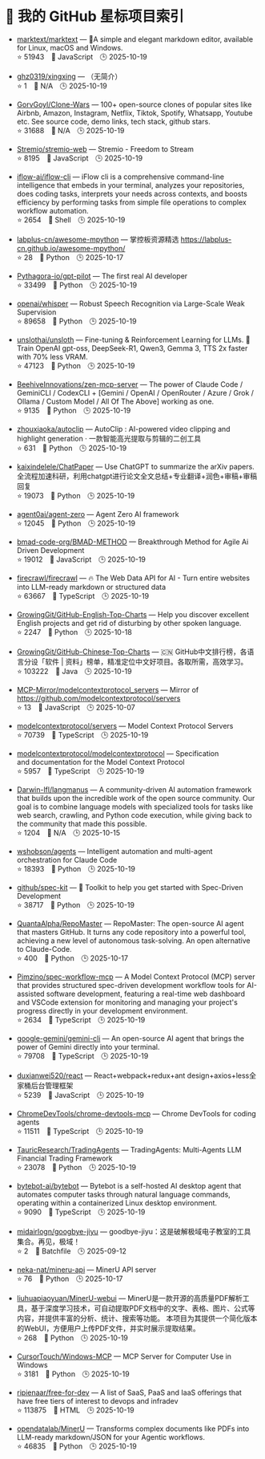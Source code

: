 # 🌟 我的 GitHub 星标项目索引

- [marktext/marktext](https://github.com/marktext/marktext) — 📝A simple and elegant markdown editor, available for Linux, macOS and Windows.  
⭐ 51943 🧩 JavaScript 🕒 2025-10-19

- [ghz0319/xingxing](https://github.com/ghz0319/xingxing) — （无简介）  
⭐ 1 🧩 N/A 🕒 2025-10-19

- [GorvGoyl/Clone-Wars](https://github.com/GorvGoyl/Clone-Wars) — 100+ open-source clones of popular sites like Airbnb, Amazon, Instagram, Netflix, Tiktok, Spotify, Whatsapp, Youtube etc. See source code, demo links, tech stack, github stars.  
⭐ 31688 🧩 N/A 🕒 2025-10-19

- [Stremio/stremio-web](https://github.com/Stremio/stremio-web) — Stremio - Freedom to Stream  
⭐ 8195 🧩 JavaScript 🕒 2025-10-19

- [iflow-ai/iflow-cli](https://github.com/iflow-ai/iflow-cli) — iFlow cli is a comprehensive command-line intelligence that embeds in your terminal, analyzes your repositories, does coding tasks, interprets your needs across contexts, and boosts efficiency by performing tasks from simple file operations to complex workflow automation.  
⭐ 2654 🧩 Shell 🕒 2025-10-19

- [labplus-cn/awesome-mpython](https://github.com/labplus-cn/awesome-mpython) — 掌控板资源精选 https://labplus-cn.github.io/awesome-mpython/  
⭐ 28 🧩 Python 🕒 2025-10-17

- [Pythagora-io/gpt-pilot](https://github.com/Pythagora-io/gpt-pilot) — The first real AI developer  
⭐ 33499 🧩 Python 🕒 2025-10-19

- [openai/whisper](https://github.com/openai/whisper) — Robust Speech Recognition via Large-Scale Weak Supervision  
⭐ 89658 🧩 Python 🕒 2025-10-19

- [unslothai/unsloth](https://github.com/unslothai/unsloth) — Fine-tuning & Reinforcement Learning for LLMs. 🦥 Train OpenAI gpt-oss, DeepSeek-R1, Qwen3, Gemma 3, TTS 2x faster with 70% less VRAM.  
⭐ 47123 🧩 Python 🕒 2025-10-19

- [BeehiveInnovations/zen-mcp-server](https://github.com/BeehiveInnovations/zen-mcp-server) — The power of Claude Code / GeminiCLI / CodexCLI + [Gemini / OpenAI / OpenRouter / Azure / Grok / Ollama / Custom Model / All Of The Above] working as one.  
⭐ 9135 🧩 Python 🕒 2025-10-19

- [zhouxiaoka/autoclip](https://github.com/zhouxiaoka/autoclip) — AutoClip : AI-powered video clipping and highlight generation · 一款智能高光提取与剪辑的二创工具  
⭐ 631 🧩 Python 🕒 2025-10-19

- [kaixindelele/ChatPaper](https://github.com/kaixindelele/ChatPaper) — Use ChatGPT to summarize the arXiv papers. 全流程加速科研，利用chatgpt进行论文全文总结+专业翻译+润色+审稿+审稿回复  
⭐ 19073 🧩 Python 🕒 2025-10-19

- [agent0ai/agent-zero](https://github.com/agent0ai/agent-zero) — Agent Zero AI framework  
⭐ 12045 🧩 Python 🕒 2025-10-19

- [bmad-code-org/BMAD-METHOD](https://github.com/bmad-code-org/BMAD-METHOD) — Breakthrough Method for Agile Ai Driven Development  
⭐ 19012 🧩 JavaScript 🕒 2025-10-19

- [firecrawl/firecrawl](https://github.com/firecrawl/firecrawl) — 🔥 The Web Data API for AI - Turn entire websites into LLM-ready markdown or structured data  
⭐ 63667 🧩 TypeScript 🕒 2025-10-19

- [GrowingGit/GitHub-English-Top-Charts](https://github.com/GrowingGit/GitHub-English-Top-Charts) — Help you discover excellent English projects and get rid of disturbing by other spoken language.  
⭐ 2247 🧩 Python 🕒 2025-10-18

- [GrowingGit/GitHub-Chinese-Top-Charts](https://github.com/GrowingGit/GitHub-Chinese-Top-Charts) — :cn: GitHub中文排行榜，各语言分设「软件 | 资料」榜单，精准定位中文好项目。各取所需，高效学习。  
⭐ 103222 🧩 Java 🕒 2025-10-19

- [MCP-Mirror/modelcontextprotocol_servers](https://github.com/MCP-Mirror/modelcontextprotocol_servers) — Mirror of https://github.com/modelcontextprotocol/servers  
⭐ 13 🧩 JavaScript 🕒 2025-10-07

- [modelcontextprotocol/servers](https://github.com/modelcontextprotocol/servers) — Model Context Protocol Servers  
⭐ 70739 🧩 TypeScript 🕒 2025-10-19

- [modelcontextprotocol/modelcontextprotocol](https://github.com/modelcontextprotocol/modelcontextprotocol) — Specification and documentation for the Model Context Protocol  
⭐ 5957 🧩 TypeScript 🕒 2025-10-19

- [Darwin-lfl/langmanus](https://github.com/Darwin-lfl/langmanus) — A community-driven AI automation framework that builds upon the incredible work of the open source community. Our goal is to combine language models with specialized tools for tasks like web search, crawling, and Python code execution, while giving back to the community that made this possible.  
⭐ 1204 🧩 N/A 🕒 2025-10-15

- [wshobson/agents](https://github.com/wshobson/agents) — Intelligent automation and multi-agent orchestration for Claude Code  
⭐ 18393 🧩 Python 🕒 2025-10-19

- [github/spec-kit](https://github.com/github/spec-kit) — 💫 Toolkit to help you get started with Spec-Driven Development  
⭐ 38717 🧩 Python 🕒 2025-10-19

- [QuantaAlpha/RepoMaster](https://github.com/QuantaAlpha/RepoMaster) — RepoMaster: The open-source AI agent that masters GitHub. It turns any code repository into a powerful tool, achieving a new level of autonomous task-solving. An open alternative to Claude-Code.  
⭐ 400 🧩 Python 🕒 2025-10-17

- [Pimzino/spec-workflow-mcp](https://github.com/Pimzino/spec-workflow-mcp) — A Model Context Protocol (MCP) server that provides structured spec-driven development workflow tools for AI-assisted software development, featuring a real-time web dashboard and VSCode extension for monitoring and managing your project's progress directly in your development environment.  
⭐ 2634 🧩 TypeScript 🕒 2025-10-19

- [google-gemini/gemini-cli](https://github.com/google-gemini/gemini-cli) — An open-source AI agent that brings the power of Gemini directly into your terminal.  
⭐ 79708 🧩 TypeScript 🕒 2025-10-19

- [duxianwei520/react](https://github.com/duxianwei520/react) —  React+webpack+redux+ant design+axios+less全家桶后台管理框架  
⭐ 5239 🧩 JavaScript 🕒 2025-10-19

- [ChromeDevTools/chrome-devtools-mcp](https://github.com/ChromeDevTools/chrome-devtools-mcp) — Chrome DevTools for coding agents  
⭐ 11511 🧩 TypeScript 🕒 2025-10-19

- [TauricResearch/TradingAgents](https://github.com/TauricResearch/TradingAgents) — TradingAgents: Multi-Agents LLM Financial Trading Framework  
⭐ 23078 🧩 Python 🕒 2025-10-19

- [bytebot-ai/bytebot](https://github.com/bytebot-ai/bytebot) — Bytebot is a self-hosted AI desktop agent that automates computer tasks through natural language commands, operating within a containerized Linux desktop environment.  
⭐ 9090 🧩 TypeScript 🕒 2025-10-19

- [midairlogn/googbye-jiyu](https://github.com/midairlogn/googbye-jiyu) — goodbye-jiyu：这是破解极域电子教室的工具集合。再见，极域！  
⭐ 2 🧩 Batchfile 🕒 2025-09-12

- [neka-nat/mineru-api](https://github.com/neka-nat/mineru-api) — MinerU API server  
⭐ 76 🧩 Python 🕒 2025-10-17

- [liuhuapiaoyuan/MinerU-webui](https://github.com/liuhuapiaoyuan/MinerU-webui) — MinerU是一款开源的高质量PDF解析工具，基于深度学习技术，可自动提取PDF文档中的文字、表格、图片、公式等内容，并提供丰富的分析、统计、搜索等功能。 本项目为其提供一个简化版本的WebUI，方便用户上传PDF文件，并实时展示提取结果。  
⭐ 268 🧩 Python 🕒 2025-10-19

- [CursorTouch/Windows-MCP](https://github.com/CursorTouch/Windows-MCP) — MCP Server for Computer Use in Windows  
⭐ 3181 🧩 Python 🕒 2025-10-19

- [ripienaar/free-for-dev](https://github.com/ripienaar/free-for-dev) — A list of SaaS, PaaS and IaaS offerings that have free tiers of interest to devops and infradev  
⭐ 113875 🧩 HTML 🕒 2025-10-19

- [opendatalab/MinerU](https://github.com/opendatalab/MinerU) — Transforms complex documents like PDFs into LLM-ready markdown/JSON for your Agentic workflows.  
⭐ 46835 🧩 Python 🕒 2025-10-19

